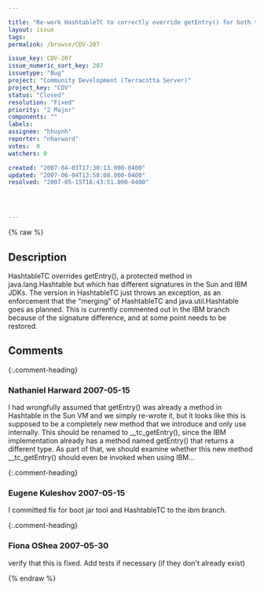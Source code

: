```yaml
---

title: "Re-work HashtableTC to correctly override getEntry() for both the IBM and Sun signatures."
layout: issue
tags: 
permalink: /browse/CDV-207

issue_key: CDV-207
issue_numeric_sort_key: 207
issuetype: "Bug"
project: "Community Development (Terracotta Server)"
project_key: "CDV"
status: "Closed"
resolution: "Fixed"
priority: "2 Major"
components: ""
labels: 
assignee: "hhuynh"
reporter: "nharward"
votes:  0
watchers: 0

created: "2007-04-03T17:30:13.000-0400"
updated: "2007-06-04T13:58:08.000-0400"
resolved: "2007-05-15T16:43:51.000-0400"




---
```


{% raw %}

## Description

<div markdown="1" class="description">

HashtableTC overrides getEntry(), a protected method in java.lang.Hashtable but which has different signatures in the Sun and IBM JDKs.  The version in HashtableTC just throws an exception, as an enforcement that the "merging" of HashtableTC and java.util.Hashtable goes as planned.  This is currently commented out in the IBM branch because of the signature difference, and at some point needs to be restored.

</div>

## Comments


{:.comment-heading}
### **Nathaniel Harward** <span class="date">2007-05-15</span>

<div markdown="1" class="comment">

I had wrongfully assumed that getEntry() was already a method in Hashtable in the Sun VM and we simply re-wrote it, but it looks like this is supposed to be a completely new method that we introduce and only use internally.  This should be renamed to \_\_tc\_getEntry(), since the IBM implementation already has a method named getEntry() that returns a different type.  As part of that, we should examine whether this new method \_\_tc\_getEntry() should even be invoked when using IBM...

</div>


{:.comment-heading}
### **Eugene Kuleshov** <span class="date">2007-05-15</span>

<div markdown="1" class="comment">

I committed fix for boot jar tool and HashtableTC to the ibm branch.

</div>


{:.comment-heading}
### **Fiona OShea** <span class="date">2007-05-30</span>

<div markdown="1" class="comment">

verify that this is fixed. Add tests if necessary (if they don't already exist)

</div>



{% endraw %}
